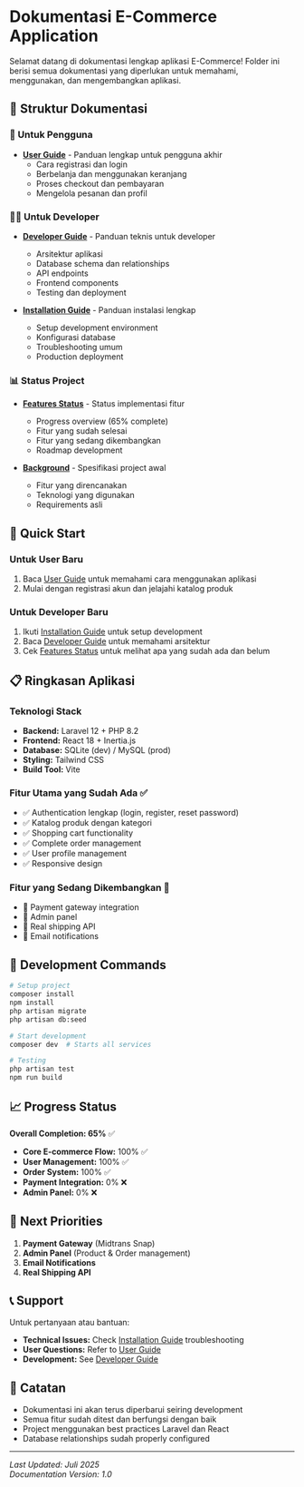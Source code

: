 # Dokumentasi E-Commerce Application

Selamat datang di dokumentasi lengkap aplikasi E-Commerce! Folder ini berisi semua dokumentasi yang diperlukan untuk memahami, menggunakan, dan mengembangkan aplikasi.

## 📁 Struktur Dokumentasi

### 📖 Untuk Pengguna
- **[User Guide](user-guide.md)** - Panduan lengkap untuk pengguna akhir
  - Cara registrasi dan login
  - Berbelanja dan menggunakan keranjang
  - Proses checkout dan pembayaran
  - Mengelola pesanan dan profil

### 👨‍💻 Untuk Developer
- **[Developer Guide](developer-guide.md)** - Panduan teknis untuk developer
  - Arsitektur aplikasi
  - Database schema dan relationships
  - API endpoints
  - Frontend components
  - Testing dan deployment

- **[Installation Guide](installation-guide.md)** - Panduan instalasi lengkap
  - Setup development environment
  - Konfigurasi database
  - Troubleshooting umum
  - Production deployment

### 📊 Status Project
- **[Features Status](features-status.md)** - Status implementasi fitur
  - Progress overview (65% complete)
  - Fitur yang sudah selesai
  - Fitur yang sedang dikembangkan
  - Roadmap development

- **[Background](background.md)** - Spesifikasi project awal
  - Fitur yang direncanakan
  - Teknologi yang digunakan
  - Requirements asli

## 🚀 Quick Start

### Untuk User Baru
1. Baca [User Guide](user-guide.md) untuk memahami cara menggunakan aplikasi
2. Mulai dengan registrasi akun dan jelajahi katalog produk

### Untuk Developer Baru
1. Ikuti [Installation Guide](installation-guide.md) untuk setup development
2. Baca [Developer Guide](developer-guide.md) untuk memahami arsitektur
3. Cek [Features Status](features-status.md) untuk melihat apa yang sudah ada dan belum

## 📋 Ringkasan Aplikasi

### Teknologi Stack
- **Backend:** Laravel 12 + PHP 8.2
- **Frontend:** React 18 + Inertia.js
- **Database:** SQLite (dev) / MySQL (prod)
- **Styling:** Tailwind CSS
- **Build Tool:** Vite

### Fitur Utama yang Sudah Ada ✅
- ✅ Authentication lengkap (login, register, reset password)
- ✅ Katalog produk dengan kategori
- ✅ Shopping cart functionality
- ✅ Complete order management
- ✅ User profile management
- ✅ Responsive design

### Fitur yang Sedang Dikembangkan 🔄
- 🔄 Payment gateway integration
- 🔄 Admin panel
- 🔄 Real shipping API
- 🔄 Email notifications

## 🔧 Development Commands

```bash
# Setup project
composer install
npm install
php artisan migrate
php artisan db:seed

# Start development
composer dev  # Starts all services

# Testing
php artisan test
npm run build
```

## 📈 Progress Status

**Overall Completion: 65%** ✅

- **Core E-commerce Flow:** 100% ✅
- **User Management:** 100% ✅
- **Order System:** 100% ✅
- **Payment Integration:** 0% ❌
- **Admin Panel:** 0% ❌

## 🎯 Next Priorities

1. **Payment Gateway** (Midtrans Snap)
2. **Admin Panel** (Product & Order management)
3. **Email Notifications**
4. **Real Shipping API**

## 📞 Support

Untuk pertanyaan atau bantuan:
- **Technical Issues:** Check [Installation Guide](installation-guide.md) troubleshooting
- **User Questions:** Refer to [User Guide](user-guide.md)
- **Development:** See [Developer Guide](developer-guide.md)

## 📝 Catatan

- Dokumentasi ini akan terus diperbarui seiring development
- Semua fitur sudah ditest dan berfungsi dengan baik
- Project menggunakan best practices Laravel dan React
- Database relationships sudah properly configured

---

*Last Updated: Juli 2025*  
*Documentation Version: 1.0*